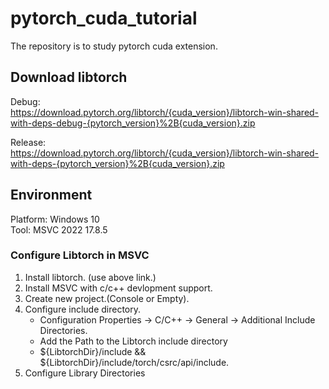 # pytorch_cuda_tutorial
The repository is to study pytorch cuda extension.  

## Download libtorch    
  
Debug:  
https://download.pytorch.org/libtorch/{cuda_version}/libtorch-win-shared-with-deps-debug-{pytorch_version}%2B{cuda_version}.zip  

Release:  
https://download.pytorch.org/libtorch/{cuda_version}/libtorch-win-shared-with-deps-{pytorch_version}%2B{cuda_version}.zip
  
## Environment
Platform: Windows 10  
Tool: MSVC 2022 17.8.5  
  
### Configure Libtorch in MSVC  
1. Install libtorch. (use above link.)
2. Install MSVC with c/c++ devlopment support.
3. Create new project.(Console or Empty).
4. Configure include directory.
   - Configuration Properties -> C/C++ -> General -> Additional Include Directories.  
   - Add the Path to the Libtorch include directory
   - ${LibtorchDir}/include && ${LibtorchDir}/include/torch/csrc/api/include.
5. Configure Library Directories

